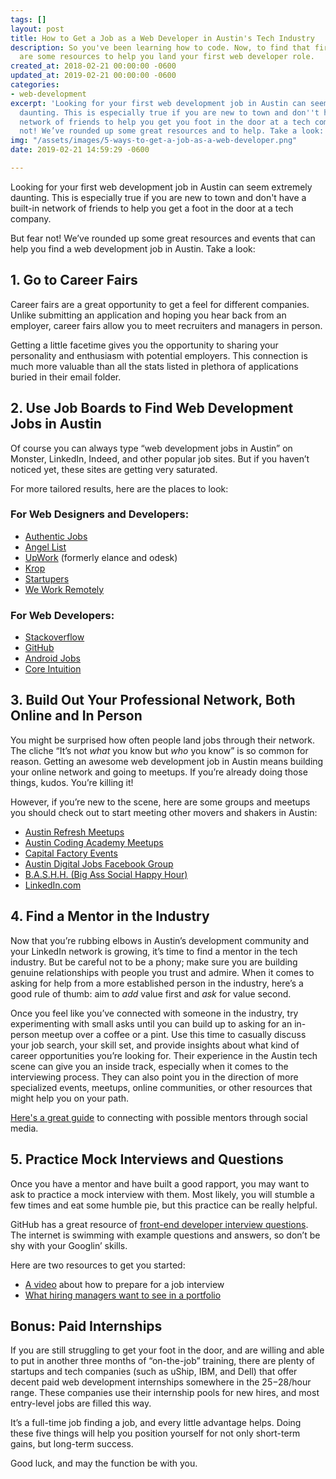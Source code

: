 ```yaml
---
tags: []
layout: post
title: How to Get a Job as a Web Developer in Austin's Tech Industry
description: So you've been learning how to code. Now, to find that first job! Here
  are some resources to help you land your first web developer role.
created_at: 2018-02-21 00:00:00 -0600
updated_at: 2019-02-21 00:00:00 -0600
categories:
- web-development
excerpt: 'Looking for your first web development job in Austin can seem extremely
  daunting. This is especially true if you are new to town and don''t have a built-in
  network of friends to help you get you foot in the door at a tech company. Fear
  not! We’ve rounded up some great resources and to help. Take a look:'
img: "/assets/images/5-ways-to-get-a-job-as-a-web-developer.png"
date: 2019-02-21 14:59:29 -0600

---
```

Looking for your first web development job in Austin can seem extremely daunting. This is especially true if you are new to town and don't have a built-in network of friends to help you get a foot in the door at a tech company.

But fear not! We’ve rounded up some great resources and events that can help you find a web development job in Austin. Take a look:

## 1. Go to Career Fairs

Career fairs are a great opportunity to get a feel for different companies. Unlike submitting an application and hoping you hear back from an employer, career fairs allow you to meet recruiters and managers in person.

Getting a little facetime gives you the opportunity to sharing your personality and enthusiasm with potential employers. This connection is much more valuable than all the stats listed in plethora of applications buried in their email folder.

## 2. Use Job Boards to Find Web Development Jobs in Austin

Of course you can always type “web development jobs in Austin” on Monster, LinkedIn, Indeed, and other popular job sites. But if you haven’t noticed yet, these sites are getting very saturated.  
  
For more tailored results, here are the places to look:

### For Web Designers and Developers:

* [Authentic Jobs](http://www.authenticjobs.com/)
* [Angel List](https://angel.co/jobs)
* [UpWork](https://www.upwork.com/) (formerly elance and odesk)
* [Krop](http://www.krop.com/)
* [Startupers](https://www.startupers.com/)
* [We Work Remotely](https://weworkremotely.com/)

### For Web Developers:

* [Stackoverflow](http://careers.stackoverflow.com/jobs)
* [GitHub](https://jobs.github.com/)
* [Android Jobs](https://androidjobs.io/)
* [Core Intuition](http://jobs.coreint.org/)

## 3. Build Out Your Professional Network, Both Online and In Person

You might be surprised how often people land jobs through their network. The cliche “It’s not _what_ you know but _who_ you know” is so common for reason. Getting an awesome web development job in Austin means building your online network and going to meetups. If you’re already doing those things, kudos. You’re killing it!

However, if you’re new to the scene, here are some groups and meetups you should check out to start meeting other movers and shakers in Austin:

* [Austin Refresh Meetups](http://www.meetup.com/Austin-Web-Design/)
* [Austin Coding Academy Meetups](http://www.meetup.com/Austin-Coding-Academy/)
* [Capital Factory Events](https://capitalfactory.com/events/)
* [Austin Digital Jobs Facebook Group](https://www.facebook.com/groups/austindigitaljobs/)
* [B.A.S.H.H. (Big Ass Social Happy Hour)](http://www.thebashh.com/)
* [LinkedIn.com](http://www.linkedin.com/)

## 4. Find a Mentor in the Industry

Now that you’re rubbing elbows in Austin’s development community and your LinkedIn network is growing, it’s time to find a mentor in the tech industry. But be careful not to be a phony; make sure you are building genuine relationships with people you trust and admire. When it comes to asking for help from a more established person in the industry, here’s a good rule of thumb: aim to _add_ value first and _ask_ for value second.

Once you feel like you’ve connected with someone in the industry, try experimenting with small asks until you can build up to asking for an in-person meetup over a coffee or a pint. Use this time to casually discuss your job search, your skill set, and provide insights about what kind of career opportunities you’re looking for. Their experience in the Austin tech scene can give you an inside track, especially when it comes to the interviewing process. They can also point you in the direction of more specialized events, meetups, online communities, or other resources that might help you on your path.

[Here's a great guide](https://www.forbes.com/sites/kathycaprino/2014/09/21/how-to-find-a-great-mentor-first-dont-ever-ask-a-stranger/) to connecting with possible mentors through social media.

## 5. Practice Mock Interviews and Questions

Once you have a mentor and have built a good rapport, you may want to ask to practice a mock interview with them. Most likely, you will stumble a few times and eat some humble pie, but this practice can be really helpful.

GitHub has a great resource of [front-end developer interview questions](http://h5bp.github.io/Front-end-Developer-Interview-Questions/). The internet is swimming with example questions and answers, so don’t be shy with your Googlin’ skills.

Here are two resources to get you started:

* [A video](https://www.youtube.com/watch?v=iI6jiwoqxg4) about how to prepare for a job interview
* [What hiring managers want to see in a portfolio](https://blog.austincodingacademy.com/what-are-hiring-managers-looking-for-in-a-developers-portfolio)

## Bonus: Paid Internships

If you are still struggling to get your foot in the door, and are willing and able to put in another three months of “on-the-job” training, there are plenty of startups and tech companies (such as uShip, IBM, and Dell) that offer decent paid web development internships somewhere in the $25-$28/hour range. These companies use their internship pools for new hires, and most entry-level jobs are filled this way.

It’s a full-time job finding a job, and every little advantage helps. Doing these five things will help you position yourself for not only short-term gains, but long-term success.

Good luck, and may the function be with you.